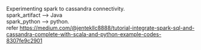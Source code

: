 Experimenting spark to cassandra connectivity.     
spark_artifact --> Java     
spark_python --> python.      
refer https://medium.com/@jentekllc8888/tutorial-integrate-spark-sql-and-cassandra-complete-with-scala-and-python-example-codes-8307fe9c2901
